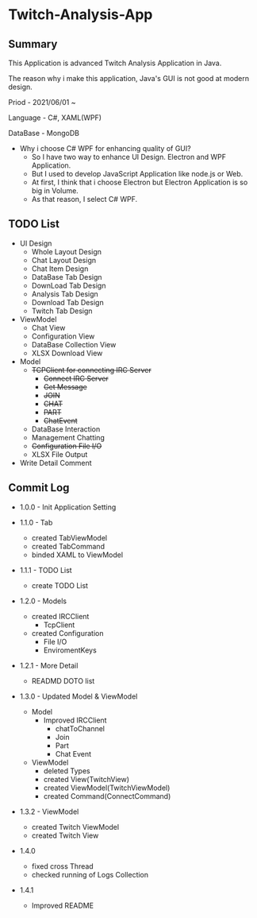Twitch-Analysis-App
===
Summary
---

This Application is advanced Twitch Analysis Application in Java.

The reason why i make this application, Java's GUI is not good at modern design.

Priod - 2021/06/01 ~

Language - C#, XAML(WPF)

DataBase - MongoDB

+ Why i choose C# WPF for enhancing quality of GUI?
    + So I have two way to enhance UI Design. Electron and WPF Application.
    + But I used to develop JavaScript Application like node.js or Web.
    + At first, I think that i choose Electron but Electron Application is so big in Volume.
    + As that reason, I select C# WPF.

TODO List
---
+ UI Design
    + Whole Layout Design
    + Chat Layout Design
    + Chat Item Design
    + DataBase Tab Design
    + DownLoad Tab Design
    + Analysis Tab Design
    + Download Tab Design
    + Twitch Tab Design
+ ViewModel
    + Chat View
    + Configuration View
    + DataBase Collection View    
    + XLSX Download View
+ Model
    + ~~TCPClient for connecting IRC Server~~
        + ~~Connect IRC Server~~
        + ~~Get Message~~
        + ~~JOIN~~
        + ~~CHAT~~
        + ~~PART~~
        + ~~ChatEvent~~
    + DataBase Interaction
    + Management Chatting
    + ~~Configuration File I/O~~
    + XLSX File Output
+ Write Detail Comment
   
Commit Log
---
+ 1.0.0 - Init Application Setting
   
+ 1.1.0 - Tab
    + created TabViewModel
    + created TabCommand
    + binded XAML to ViewModel
+ 1.1.1 - TODO List
    + create TODO List
   
+ 1.2.0 - Models
    + created IRCClient
        + TcpClient
    + created Configuration
        + File I/O
        + EnviromentKeys
+ 1.2.1 - More Detail
    + READMD DOTO list
   
+ 1.3.0 - Updated Model & ViewModel
    + Model
        + Improved IRCClient
            + chatToChannel
            + Join
            + Part
            + Chat Event
    + ViewModel
        + deleted Types
        + created View(TwitchView)
        + created ViewModel(TwitchViewModel)
        + created Command(ConnectCommand)
   
+ 1.3.2 - ViewModel
    + created Twitch ViewModel
    + created Twitch View

+ 1.4.0
    + fixed cross Thread
    + checked running of Logs Collection
+ 1.4.1
    + Improved README